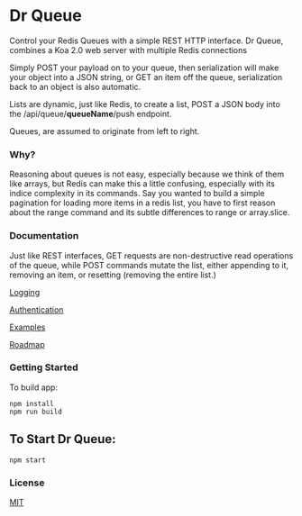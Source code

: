 # Dr Queue

Control your Redis Queues with a simple REST HTTP interface.
Dr Queue, combines a Koa 2.0 web server with multiple Redis connections

Simply POST your payload on to your queue, then serialization will make your object into a JSON string,
or GET an item off the queue, serialization back to an object is also automatic.

Lists are dynamic, just like Redis, to create a list, POST a JSON body into the /api/queue/<b>queueName</b>/push endpoint.

Queues, are assumed to originate from left to right.

### Why?
Reasoning about queues is not easy, especially because we think of them like arrays, but Redis can make this a little confusing,
especially with its indice complexity in its commands. Say you wanted to build a simple pagination for loading more items in a redis list, you have to first reason about the range command and its subtle differences to range or array.slice.

### Documentation
Just like REST interfaces, GET requests are non-destructive read operations of the queue,
while POST commands mutate the list, either appending to it, removing an item,
or resetting (removing the entire list.)

[Logging](https://github.com/reduxdj/dr_queue/blob/master/LOGGING.md)

[Authentication](https://github.com/reduxdj/dr_queue/blob/master/AUTHENTICATION.md)

[Examples](https://github.com/reduxdj/dr_queue/blob/master/EXAMPLES.md)

[Roadmap](https://github.com/reduxdj/dr_queue/blob/master/ROADMAP.md)


### Getting Started

To build app:
```
npm install
npm run build
```

## To Start Dr Queue:

```
npm start
```

### License

[MIT](https://github.com/reduxdj/dr_queue/blob/master/LICENSE.md)
